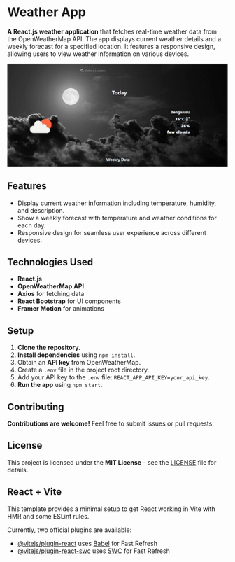# Weather App

**A React.js weather application** that fetches real-time weather data from the OpenWeatherMap API. The app displays current weather details and a weekly forecast for a specified location. It features a responsive design, allowing users to view weather information on various devices.

![](https://github.com/Nasreena847/Weather-Forecast/blob/main/src/images/Screenshot%20(52).png)

## Features

- Display current weather information including temperature, humidity, and description.
- Show a weekly forecast with temperature and weather conditions for each day.
- Responsive design for seamless user experience across different devices.

## Technologies Used

- **React.js**
- **OpenWeatherMap API**
- **Axios** for fetching data
- **React Bootstrap** for UI components
- **Framer Motion** for animations

## Setup

1. **Clone the repository.**
2. **Install dependencies** using `npm install`.
3. Obtain an **API key** from OpenWeatherMap.
4. Create a `.env` file in the project root directory.
5. Add your API key to the `.env` file: `REACT_APP_API_KEY=your_api_key`.
6. **Run the app** using `npm start`.

## Contributing

**Contributions are welcome!** Feel free to submit issues or pull requests.

## License

This project is licensed under the **MIT License** - see the [LICENSE](LICENSE) file for details.

## React + Vite

This template provides a minimal setup to get React working in Vite with HMR and some ESLint rules.

Currently, two official plugins are available:

- [@vitejs/plugin-react](https://github.com/vitejs/vite-plugin-react/blob/main/packages/plugin-react/README.md) uses [Babel](https://babeljs.io/) for Fast Refresh
- [@vitejs/plugin-react-swc](https://github.com/vitejs/vite-plugin-react-swc) uses [SWC](https://swc.rs/) for Fast Refresh
